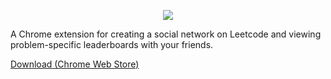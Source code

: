 <p align="center"><img src="src/icons/JILE-128.png"></p>

A Chrome extension for creating a social network on Leetcode and viewing problem-specific leaderboards with your friends.

<a href="https://chromewebstore.google.com/detail/leetconnect-by-jile/dfjjoikiehigfgobnjmepkgijcmfffdm">Download (Chrome Web Store)</a>
